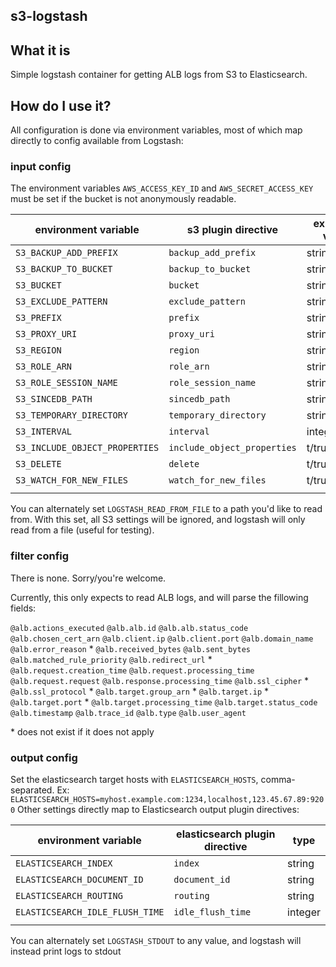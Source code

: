 s3-logstash
-----------

## What it is ##
Simple logstash container for getting ALB logs from S3 to Elasticsearch.

## How do I use it? ##

All configuration is done via environment variables, most of which map directly
to config available from Logstash:

### input config ###

The environment variables `AWS_ACCESS_KEY_ID` and `AWS_SECRET_ACCESS_KEY` must be set
if the bucket is not anonymously readable.

| environment variable            |  s3 plugin directive         | expected value  |   
|---------------------------------|------------------------------|-----------------|
| `S3_BACKUP_ADD_PREFIX`          | `backup_add_prefix`          | string          |
| `S3_BACKUP_TO_BUCKET`           | `backup_to_bucket`           | string          |
| `S3_BUCKET`                     | `bucket`                     | string          |
| `S3_EXCLUDE_PATTERN`            | `exclude_pattern`            | string          |
| `S3_PREFIX`                     | `prefix`                     | string          |
| `S3_PROXY_URI`                  | `proxy_uri`                  | string          |
| `S3_REGION`                     | `region`                     | string          |
| `S3_ROLE_ARN`                   | `role_arn`                   | string          |
| `S3_ROLE_SESSION_NAME`          | `role_session_name`          | string          |
| `S3_SINCEDB_PATH`               | `sincedb_path`               | string          |
| `S3_TEMPORARY_DIRECTORY`        | `temporary_directory`        | string          |
| `S3_INTERVAL`                   | `interval`                   | integer         |
| `S3_INCLUDE_OBJECT_PROPERTIES`  | `include_object_properties`  | t/true/f/false  |
| `S3_DELETE`                     | `delete`                     | t/true/f/false  |
| `S3_WATCH_FOR_NEW_FILES`        | `watch_for_new_files`        | t/true/f/false  |
|                                 |                              |                 |

You can alternately set `LOGSTASH_READ_FROM_FILE` to a path you'd like to read from. With this
set, all S3 settings will be ignored, and logstash will only read from a file (useful for testing).

### filter config ###

There is none. Sorry/you're welcome. 

Currently, this only expects to read ALB logs, and will parse the fillowing fields:

`@alb.actions_executed`
`@alb.alb.id`
`@alb.alb.status_code`
`@alb.chosen_cert_arn`
`@alb.client.ip`
`@alb.client.port`
`@alb.domain_name`
`@alb.error_reason` \*
`@alb.received_bytes`
`@alb.sent_bytes`
`@alb.matched_rule_priority`
`@alb.redirect_url` \*
`@alb.request.creation_time`
`@alb.request.processing_time`
`@alb.request.request`
`@alb.response.processing_time`
`@alb.ssl_cipher` \*
`@alb.ssl_protocol` \*
`@alb.target.group_arn` \*
`@alb.target.ip` \*
`@alb.target.port` \*
`@alb.target.processing_time`
`@alb.target.status_code`
`@alb.timestamp`
`@alb.trace_id`
`@alb.type`
`@alb.user_agent`

\* does not exist if it does not apply

### output config ###

Set the elasticsearch target hosts with `ELASTICSEARCH_HOSTS`, comma-separated. Ex: `ELASTICSEARCH_HOSTS=myhost.example.com:1234,localhost,123.45.67.89:9200`
Other settings directly map to Elasticsearch output plugin directives:

| environment variable            | elasticsearch plugin directive  | type          |
|---------------------------------|---------------------------------|---------------|
| `ELASTICSEARCH_INDEX`           | `index`                         | string        |
| `ELASTICSEARCH_DOCUMENT_ID`     | `document_id`                   | string        |
| `ELASTICSEARCH_ROUTING`         | `routing`                       | string        |
| `ELASTICSEARCH_IDLE_FLUSH_TIME` | `idle_flush_time`               | integer       |
|                                 |                                 |               |

You can alternately set `LOGSTASH_STDOUT` to any value, and logstash will instead print logs to stdout
